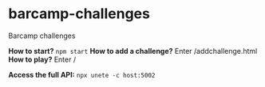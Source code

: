 # barcamp-challenges
Barcamp challenges

**How to start?** `npm start`
**How to add a challenge?** Enter /addchallenge.html
**How to play?** Enter /

**Access the full API:** `npx unete -c host:5002`